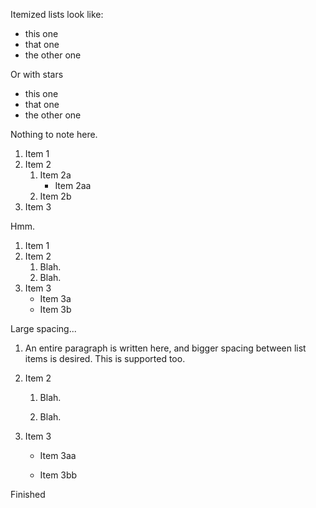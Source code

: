 Itemized lists look like:

- this one
- that one
- the other one

Or with stars

* this one
* that one
* the other one

Nothing to note here.

1. Item 1
2. Item 2
   1. Item 2a
      - Item 2aa
   2. Item 2b
3. Item 3

Hmm.

1. Item 1
2. Item 2
   1. Blah.
   2. Blah.
3. Item 3
   - Item 3a
   - Item 3b

Large spacing...

1. An entire paragraph is written here, and bigger spacing between list items is desired. This is supported too.

2. Item 2

   1. Blah.

   2. Blah.

3. Item 3

   - Item 3aa

   - Item 3bb

Finished

